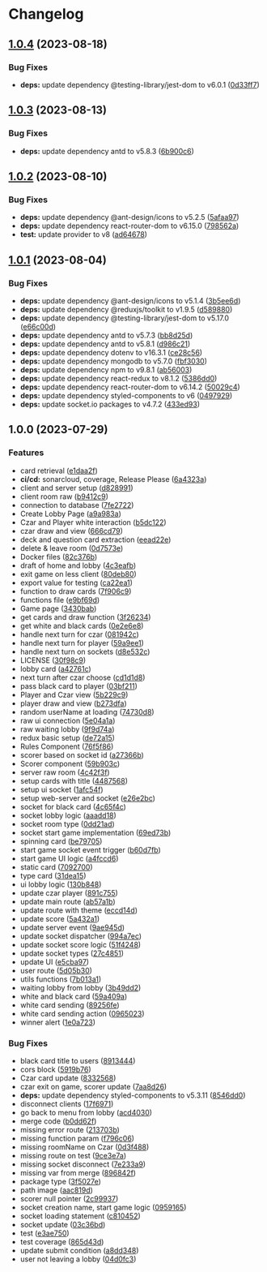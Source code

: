 # Changelog

## [1.0.4](https://github.com/LeleDallas/Cards-Against-Humanity/compare/v1.0.3...v1.0.4) (2023-08-18)


### Bug Fixes

* **deps:** update dependency @testing-library/jest-dom to v6.0.1 ([0d33ff7](https://github.com/LeleDallas/Cards-Against-Humanity/commit/0d33ff79cc4a3b24a2d8d147e189196b6023c91d))

## [1.0.3](https://github.com/LeleDallas/Cards-Against-Humanity/compare/v1.0.2...v1.0.3) (2023-08-13)


### Bug Fixes

* **deps:** update dependency antd to v5.8.3 ([6b900c6](https://github.com/LeleDallas/Cards-Against-Humanity/commit/6b900c6a4d28ccccd61fa4636994a55fbd5510e2))

## [1.0.2](https://github.com/LeleDallas/Cards-Against-Humanity/compare/v1.0.1...v1.0.2) (2023-08-10)


### Bug Fixes

* **deps:** update dependency @ant-design/icons to v5.2.5 ([5afaa97](https://github.com/LeleDallas/Cards-Against-Humanity/commit/5afaa9753ec59ab1b6ddd91081a11d95718e2aed))
* **deps:** update dependency react-router-dom to v6.15.0 ([798562a](https://github.com/LeleDallas/Cards-Against-Humanity/commit/798562a8290c5ce8175c8676100480ee1b11977c))
* **test:** update provider to v8 ([ad64678](https://github.com/LeleDallas/Cards-Against-Humanity/commit/ad646785599d9df5a9a65168eb32afc0bb8f3ae3))

## [1.0.1](https://github.com/LeleDallas/Cards-Against-Humanity/compare/v1.0.0...v1.0.1) (2023-08-04)


### Bug Fixes

* **deps:** update dependency @ant-design/icons to v5.1.4 ([3b5ee6d](https://github.com/LeleDallas/Cards-Against-Humanity/commit/3b5ee6dc2b581d7a97a1d484c12b5fd6439058d8))
* **deps:** update dependency @reduxjs/toolkit to v1.9.5 ([d589880](https://github.com/LeleDallas/Cards-Against-Humanity/commit/d589880849ea19cb4cb59c1c8ddb5ca4e20b54bb))
* **deps:** update dependency @testing-library/jest-dom to v5.17.0 ([e66c00d](https://github.com/LeleDallas/Cards-Against-Humanity/commit/e66c00de513f6d744c22572b561143ae9294c894))
* **deps:** update dependency antd to v5.7.3 ([bb8d25d](https://github.com/LeleDallas/Cards-Against-Humanity/commit/bb8d25dd61f4b525cb9f5ec0030f9678573a2b75))
* **deps:** update dependency antd to v5.8.1 ([d986c21](https://github.com/LeleDallas/Cards-Against-Humanity/commit/d986c21d36bf6530dae32de650fd973f83f16fa1))
* **deps:** update dependency dotenv to v16.3.1 ([ce28c56](https://github.com/LeleDallas/Cards-Against-Humanity/commit/ce28c56261156a1d6c5adf25a34d255e810c18cf))
* **deps:** update dependency mongodb to v5.7.0 ([fbf3030](https://github.com/LeleDallas/Cards-Against-Humanity/commit/fbf3030ffffcc3210e4d3d833592c98c8143715d))
* **deps:** update dependency npm to v9.8.1 ([ab56003](https://github.com/LeleDallas/Cards-Against-Humanity/commit/ab56003ddb8d23158687a4d2cf678c56ee574396))
* **deps:** update dependency react-redux to v8.1.2 ([5386dd0](https://github.com/LeleDallas/Cards-Against-Humanity/commit/5386dd071ce49a971aad2351ce6a0f1c671c0cb8))
* **deps:** update dependency react-router-dom to v6.14.2 ([50029c4](https://github.com/LeleDallas/Cards-Against-Humanity/commit/50029c40891d6e8b1d7a090fb8f6b642bbaddb2d))
* **deps:** update dependency styled-components to v6 ([0497929](https://github.com/LeleDallas/Cards-Against-Humanity/commit/0497929b4aa3b06beb05831e73cd5c2bcca4ea4b))
* **deps:** update socket.io packages to v4.7.2 ([433ed93](https://github.com/LeleDallas/Cards-Against-Humanity/commit/433ed93caf6b2b6eb0a230c9e18aff1c35bba42a))

## 1.0.0 (2023-07-29)


### Features

* card retrieval ([e1daa2f](https://github.com/LeleDallas/Cards-Against-Humanity/commit/e1daa2f4dc042068688fe03e967c12cd1d1443e5))
* **ci/cd:** sonarcloud, coverage, Release Please ([6a4323a](https://github.com/LeleDallas/Cards-Against-Humanity/commit/6a4323aa6f7bcfc76dff56206e4f481f34787b7c))
* client and server setup ([d828991](https://github.com/LeleDallas/Cards-Against-Humanity/commit/d8289911c5455e269ba49dd3127056d2fae00976))
* client room raw ([b9412c9](https://github.com/LeleDallas/Cards-Against-Humanity/commit/b9412c9e262848dbc6af1d9df99a682b6c3a3cdf))
* connection to database ([7fe2722](https://github.com/LeleDallas/Cards-Against-Humanity/commit/7fe2722bc200e76b28c52cd76f7338211fb804e3))
* Create Lobby Page ([a9a983a](https://github.com/LeleDallas/Cards-Against-Humanity/commit/a9a983a5fcffa855ebde75e2e388522b90b5d4d1))
* Czar and Player white interaction ([b5dc122](https://github.com/LeleDallas/Cards-Against-Humanity/commit/b5dc1220a23acafc093584547edc3a902c24ba6d))
* czar draw and view ([666cd79](https://github.com/LeleDallas/Cards-Against-Humanity/commit/666cd79d3a978eb696e54b95f1a6c6f7c0af3c0e))
* deck and question card extraction ([eead22e](https://github.com/LeleDallas/Cards-Against-Humanity/commit/eead22e12469ef7ee925c47d0f0125333090faae))
* delete & leave room ([0d7573e](https://github.com/LeleDallas/Cards-Against-Humanity/commit/0d7573ebe0220821b3addacab34a93720329887e))
* Docker files ([82c376b](https://github.com/LeleDallas/Cards-Against-Humanity/commit/82c376b1dde60b355e18629d3b486bb79c9c9b67))
* draft of home and lobby ([4c3eafb](https://github.com/LeleDallas/Cards-Against-Humanity/commit/4c3eafb54ce6ca4a3342409e4dd49f948fd75553))
* exit game on less client ([80deb80](https://github.com/LeleDallas/Cards-Against-Humanity/commit/80deb804711287110770ab28d6a69e479bc13aaa))
* export value for testing ([ca22ea1](https://github.com/LeleDallas/Cards-Against-Humanity/commit/ca22ea15caccade3af0c3c7069a9d43931f944cf))
* function to draw cards ([7f906c9](https://github.com/LeleDallas/Cards-Against-Humanity/commit/7f906c9acfd63327c8a0f76f74f02a9a97fa36c6))
* functions file ([e9bf69d](https://github.com/LeleDallas/Cards-Against-Humanity/commit/e9bf69d5a2b5d620f27c2c1421b0e6d9eba9bb54))
* Game page ([3430bab](https://github.com/LeleDallas/Cards-Against-Humanity/commit/3430bab2841fc41296c9bbd98528b203ddfe5a73))
* get cards and draw function ([3f26234](https://github.com/LeleDallas/Cards-Against-Humanity/commit/3f26234082977029244c2fbaaf974d6432cc03ac))
* get white and black cards ([0e2e6e8](https://github.com/LeleDallas/Cards-Against-Humanity/commit/0e2e6e8fb6abc3d65c1bb2aeceeaad8afa64d70c))
* handle next turn for czar ([081942c](https://github.com/LeleDallas/Cards-Against-Humanity/commit/081942c3eef9b1df90c334ae3b919cfe77a123ec))
* handle next turn for player ([59a9ee1](https://github.com/LeleDallas/Cards-Against-Humanity/commit/59a9ee1e093faec79cbc9e288b29a5ac25dccf4e))
* handle next turn on sockets ([d8e532c](https://github.com/LeleDallas/Cards-Against-Humanity/commit/d8e532cfb21a155e8c9f3ec266930225ba2a15ea))
* LICENSE ([30f98c9](https://github.com/LeleDallas/Cards-Against-Humanity/commit/30f98c9778c99eae39dc3b77f419c96dcfd28d45))
* lobby card ([a42761c](https://github.com/LeleDallas/Cards-Against-Humanity/commit/a42761cb2e0c94a0c29e0acff4a763de82fe48d1))
* next turn after czar choose ([cd1d1d8](https://github.com/LeleDallas/Cards-Against-Humanity/commit/cd1d1d809b06849c5f60eac3f1cf553687fad2d0))
* pass black card to player ([03bf211](https://github.com/LeleDallas/Cards-Against-Humanity/commit/03bf2114afce9ef32a5573290fb112ec41cc941a))
* Player and Czar view ([5b229c9](https://github.com/LeleDallas/Cards-Against-Humanity/commit/5b229c981a4600aac1dd7879d8e8a08e527d94e7))
* player draw and view ([b273dfa](https://github.com/LeleDallas/Cards-Against-Humanity/commit/b273dfa8fc8c3cc7b7b7a875bc0632f5c0159f3c))
* random userName at loading ([74730d8](https://github.com/LeleDallas/Cards-Against-Humanity/commit/74730d840dccd7c9928e6d3f2c55faa4d377fa06))
* raw ui connection ([5e04a1a](https://github.com/LeleDallas/Cards-Against-Humanity/commit/5e04a1a9b109bb5a4386185d721032176054850d))
* raw waiting lobby ([9f9d74a](https://github.com/LeleDallas/Cards-Against-Humanity/commit/9f9d74ae6499cae87fad48aee733311e2da0a34b))
* redux basic setup ([de72a15](https://github.com/LeleDallas/Cards-Against-Humanity/commit/de72a15b0cba64bb0b287c634cfa5bc9fd73ba87))
* Rules Component ([76f5f86](https://github.com/LeleDallas/Cards-Against-Humanity/commit/76f5f865ba65268eb35d8f61fa800f5cb3a5ea1f))
* scorer based on socket id ([a27366b](https://github.com/LeleDallas/Cards-Against-Humanity/commit/a27366bef8a7cba6ed312a9dd92ca9e318cc6b38))
* Scorer component ([59b903c](https://github.com/LeleDallas/Cards-Against-Humanity/commit/59b903c3fb27ef2555df2f2c6152b3e1cc9d95fd))
* server raw room ([4c42f3f](https://github.com/LeleDallas/Cards-Against-Humanity/commit/4c42f3fa5582c81b4d8358225bdaa5dc011f3051))
* setup cards with title ([4487568](https://github.com/LeleDallas/Cards-Against-Humanity/commit/44875682c3eea45cf4236b4d68c1876832d1ec2a))
* setup ui socket ([1afc54f](https://github.com/LeleDallas/Cards-Against-Humanity/commit/1afc54f72381bbfa85af0c4bf35f303b599a3928))
* setup web-server and socket ([e26e2bc](https://github.com/LeleDallas/Cards-Against-Humanity/commit/e26e2bcc90b5174b1414e01eac7411145db15f5c))
* socket for black card ([4c65f4c](https://github.com/LeleDallas/Cards-Against-Humanity/commit/4c65f4c5ca284669091304667e999b6d33c9e43f))
* socket lobby logic ([aaadd18](https://github.com/LeleDallas/Cards-Against-Humanity/commit/aaadd1884b4067877f65963ac345ffcc126537d8))
* socket room type ([0dd21ad](https://github.com/LeleDallas/Cards-Against-Humanity/commit/0dd21ad64e0b4c0bddf674bd59cbc2fb69037273))
* socket start game implementation ([69ed73b](https://github.com/LeleDallas/Cards-Against-Humanity/commit/69ed73b61b21ed45dac48f9eb49df35f4e25c8b5))
* spinning card ([be79705](https://github.com/LeleDallas/Cards-Against-Humanity/commit/be79705d16eecde199250c20eee0bdccb94574e3))
* start game socket event trigger ([b60d7fb](https://github.com/LeleDallas/Cards-Against-Humanity/commit/b60d7fb61e0821beaf7a81437f64ed2fc865fde8))
* start game UI logic ([a4fccd6](https://github.com/LeleDallas/Cards-Against-Humanity/commit/a4fccd62eff1893364ff583672878ab176ba9544))
* static card ([7092700](https://github.com/LeleDallas/Cards-Against-Humanity/commit/70927009a8d5891144f6b152b9bc044c5e61ef7b))
* type card ([31dea15](https://github.com/LeleDallas/Cards-Against-Humanity/commit/31dea15952766e8ba31123767fee69a5fbb5933d))
* ui lobby logic ([130b848](https://github.com/LeleDallas/Cards-Against-Humanity/commit/130b8486d628c446ad508f17d8f301a91f70df49))
* update czar player ([891c755](https://github.com/LeleDallas/Cards-Against-Humanity/commit/891c75521221d4b84b13187a162d85df0fdc3e1a))
* update main route ([ab57a1b](https://github.com/LeleDallas/Cards-Against-Humanity/commit/ab57a1bf5ff0d339caedc87f1f45cef3226a5d19))
* update route with theme ([eccd14d](https://github.com/LeleDallas/Cards-Against-Humanity/commit/eccd14dbd4c0fc01b8797b69476751c8b0931cac))
* update score ([5a432a1](https://github.com/LeleDallas/Cards-Against-Humanity/commit/5a432a1e6bfadbea640e389b775e0e3db71ecb09))
* update server event ([9ae945d](https://github.com/LeleDallas/Cards-Against-Humanity/commit/9ae945d1dc5128cbe0f31e5185afbedf132cd7ab))
* update socket dispatcher ([994a7ec](https://github.com/LeleDallas/Cards-Against-Humanity/commit/994a7ecc76e91ab593cfe234adb0e0c965f22482))
* update socket score logic ([51f4248](https://github.com/LeleDallas/Cards-Against-Humanity/commit/51f4248bdfacf6a44ac14957baa54adf2c2ae0d0))
* update socket types ([27c4851](https://github.com/LeleDallas/Cards-Against-Humanity/commit/27c485120866bdcc5f98d586ae9674c8a96eff74))
* update UI ([e5cba97](https://github.com/LeleDallas/Cards-Against-Humanity/commit/e5cba9700961046aa3c3365236f4c0227bcbe1e9))
* user route ([5d05b30](https://github.com/LeleDallas/Cards-Against-Humanity/commit/5d05b30035f1deff320e2e868771c2ceeb386ba4))
* utils functions ([7b013a1](https://github.com/LeleDallas/Cards-Against-Humanity/commit/7b013a1e3d4169ef3cacb4f640f84021a2655a1c))
* waiting lobby from lobby ([3b49dd2](https://github.com/LeleDallas/Cards-Against-Humanity/commit/3b49dd244a77030e869ca3082db7d94654e18b72))
* white and black card ([59a409a](https://github.com/LeleDallas/Cards-Against-Humanity/commit/59a409a1fae3c110fe5b6c22655f51a2c6396d40))
* white card sending ([89256fe](https://github.com/LeleDallas/Cards-Against-Humanity/commit/89256fe398ce7829f36bb4675237edd0ccfefbf4))
* white card sending action ([0965023](https://github.com/LeleDallas/Cards-Against-Humanity/commit/096502329fd45a200b0ab9ab74f6a05179f99ca3))
* winner alert ([1e0a723](https://github.com/LeleDallas/Cards-Against-Humanity/commit/1e0a7236835b0854879ff83674cc5ec6dda22a55))


### Bug Fixes

* black card title to users ([8913444](https://github.com/LeleDallas/Cards-Against-Humanity/commit/891344480aee6bf7f03ca046821fc625a1538a54))
* cors block ([5919b76](https://github.com/LeleDallas/Cards-Against-Humanity/commit/5919b769ea3e08ce7c7eadbac1ec61ba7c09cedf))
* Czar card update ([8332568](https://github.com/LeleDallas/Cards-Against-Humanity/commit/8332568ad42e661d3da37d5bb80183fdb8a187eb))
* czar exit on game, scorer update ([7aa8d26](https://github.com/LeleDallas/Cards-Against-Humanity/commit/7aa8d26f020d24fbfdf62c27c8f4bd23c1d18aeb))
* **deps:** update dependency styled-components to v5.3.11 ([8546dd0](https://github.com/LeleDallas/Cards-Against-Humanity/commit/8546dd0ee945680839fd333a2f9b7859a62f736b))
* disconnect clients ([17f6971](https://github.com/LeleDallas/Cards-Against-Humanity/commit/17f6971c5b6bc9a6e36584b8b458027c58a2f8fa))
* go back to menu from lobby ([acd4030](https://github.com/LeleDallas/Cards-Against-Humanity/commit/acd4030c063b842cc1fdfd20635b39b647ceccea))
* merge code ([b0dd62f](https://github.com/LeleDallas/Cards-Against-Humanity/commit/b0dd62f418fca2bb8784da2e1dea26697448cd6a))
* missing error route ([213703b](https://github.com/LeleDallas/Cards-Against-Humanity/commit/213703b445ec0e45621a160a1f3238c210770b85))
* missing function param ([f796c06](https://github.com/LeleDallas/Cards-Against-Humanity/commit/f796c063bce2d037f3bfa64910683acf3de2efae))
* missing roomName on Czar ([0d3f488](https://github.com/LeleDallas/Cards-Against-Humanity/commit/0d3f48850ce6278b710c2330590cf3863f684eb5))
* missing route on test ([9ce3e7a](https://github.com/LeleDallas/Cards-Against-Humanity/commit/9ce3e7aff9d584c2e3d4fd494b1688da4fd6804e))
* missing socket disconnect ([7e233a9](https://github.com/LeleDallas/Cards-Against-Humanity/commit/7e233a99abcbd55b5e0e770241d49ac82ca95ab0))
* missing var from merge ([896842f](https://github.com/LeleDallas/Cards-Against-Humanity/commit/896842fb84972bf0fd0d1fc2973026b4b7478018))
* package type ([3f5027e](https://github.com/LeleDallas/Cards-Against-Humanity/commit/3f5027ec8c99194bcc499c25eb4b164a932053eb))
* path image ([aac819d](https://github.com/LeleDallas/Cards-Against-Humanity/commit/aac819d94e42f6fdeff6e66ea0d491c763410d43))
* scorer null pointer ([2c99937](https://github.com/LeleDallas/Cards-Against-Humanity/commit/2c99937d74827fb2d75826ce34043498f5701710))
* socket creation name, start game logic ([0959165](https://github.com/LeleDallas/Cards-Against-Humanity/commit/0959165d62f2b77271ca33d970788537ac6c0e38))
* socket loading statement ([c810452](https://github.com/LeleDallas/Cards-Against-Humanity/commit/c81045228d29956294e2299c0b06d7e524171dea))
* socket update ([03c36bd](https://github.com/LeleDallas/Cards-Against-Humanity/commit/03c36bd45698891d300d950f14cb89d3c1ffdfa6))
* test ([e3ae750](https://github.com/LeleDallas/Cards-Against-Humanity/commit/e3ae7501f6446ae5f4ad5a40b40224b5c2e1310a))
* test coverage ([865d43d](https://github.com/LeleDallas/Cards-Against-Humanity/commit/865d43d7185d99e065e0c1517fac064f3757aade))
* update submit condition ([a8dd348](https://github.com/LeleDallas/Cards-Against-Humanity/commit/a8dd348a6a4fdf9a349de2b7b5ccd31281d8ef0c))
* user not leaving a lobby ([04d0fc3](https://github.com/LeleDallas/Cards-Against-Humanity/commit/04d0fc3098fcc8c9e86a46847a0ec2842d72e690))
